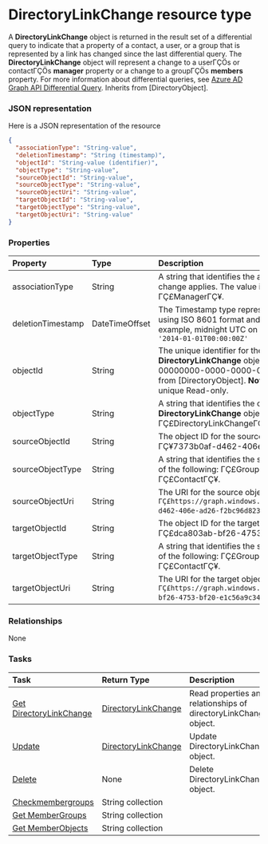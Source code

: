 # DirectoryLinkChange resource type

A **DirectoryLinkChange** object is returned in the result set of a differential query to indicate that a property of a contact, a user, or a group that is represented by a link has changed since the last differential query. The **DirectoryLinkChange** object will represent a change to a userΓÇÖs or contactΓÇÖs **manager** property or a change to a groupΓÇÖs **members** property. For more information about differential queries, see [Azure AD Graph API Differential Query](https://msdn.microsoft.com/en-us/library/azure/jj836245.aspx). Inherits from [DirectoryObject].

### JSON representation

Here is a JSON representation of the resource

<!-- {
  "blockType": "resource",
  "optionalProperties": [

  ],
  "@odata.type": "microsoft.graph.directorylinkchange"
}-->

```json
{
  "associationType": "String-value",
  "deletionTimestamp": "String (timestamp)",
  "objectId": "String-value (identifier)",
  "objectType": "String-value",
  "sourceObjectId": "String-value",
  "sourceObjectType": "String-value",
  "sourceObjectUri": "String-value",
  "targetObjectId": "String-value",
  "targetObjectType": "String-value",
  "targetObjectUri": "String-value"
}

```
### Properties
| Property	   | Type	|Description|
|:---------------|:--------|:----------|
|associationType|String|A string that identifies the association type to which the change applies. The value is either ΓÇ£MemberΓÇ¥ or ΓÇ£ManagerΓÇ¥.|
|deletionTimestamp|DateTimeOffset|The Timestamp type represents date and time information using ISO 8601 format and is always in UTC time. For example, midnight UTC on Jan 1, 2014 would look like this: `'2014-01-01T00:00:00Z'`|
|objectId|String|The unique identifier for the directory link change object. For **DirectoryLinkChange** objects, the value is always 00000000-0000-0000-0000-000000000000. Inherited from [DirectoryObject].                            **Note: key** immutable, not nullable, unique             Read-only.|
|objectType|String|A string that identifies the object type. For **DirectoryLinkChange** objects, the value is always ΓÇ£DirectoryLinkChangeΓÇ¥. [DirectoryObject]|
|sourceObjectId|String|The object ID for the source object; for example, ΓÇ¥7373b0af-d462-406e-ad26-f2bc96d823d8ΓÇ¥.|
|sourceObjectType|String|A string that identifies the source object type; this will be one of the following: ΓÇ£GroupΓÇ¥, ΓÇ£UserΓÇ¥, or ΓÇ£ContactΓÇ¥.|
|sourceObjectUri|String|The URI for the source object; for example, `ΓÇ£https://graph.windows.net/contoso.com/groups/7373b0af-d462-406e-ad26-f2bc96d823d8ΓÇ¥`.|
|targetObjectId|String|The object ID for the target object; for example, ΓÇ£dca803ab-bf26-4753-bf20-e1c56a9c34e2ΓÇ¥.|
|targetObjectType|String|A string that identifies the source object type; this will be one of the following: ΓÇ£GroupΓÇ¥, ΓÇ£UserΓÇ¥, or ΓÇ£ContactΓÇ¥.|
|targetObjectUri|String|The URI for the target object; for example, `ΓÇ£https://graph.windows.net/contoso.com/users/dca803ab-bf26-4753-bf20-e1c56a9c34e2ΓÇ¥`.|

### Relationships
None


### Tasks

| Task		   | Return Type	|Description|
|:---------------|:--------|:----------|
|[Get DirectoryLinkChange](../api/directorylinkchange_get.md) | [DirectoryLinkChange](directorylinkchange.md) |Read properties and relationships of directoryLinkChange object.|
|[Update](../api/directorylinkchange_update.md) | [DirectoryLinkChange](directorylinkchange.md)	|Update DirectoryLinkChange object. |
|[Delete](../api/directorylinkchange_delete.md) | None |Delete DirectoryLinkChange object. |
|[Checkmembergroups](../api/directorylinkchange_checkmembergroups.md)|String collection||
|[Get MemberGroups](../api/directorylinkchange_getmembergroups.md)|String collection||
|[Get MemberObjects](../api/directorylinkchange_getmemberobjects.md)|String collection||

<!-- uuid: 57e02da2-b862-4b2f-836a-c2a183fcf46b
2015-10-21 09:49:44 UTC -->
<!-- {
  "type": "#page.annotation",
  "description": "DirectoryLinkChange resource",
  "keywords": "",
  "section": "documentation",
  "tocPath": ""
}-->